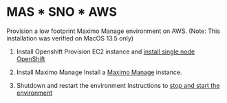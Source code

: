 # MAS * SNO * AWS

Provision a low footprint Maximo Manage environment on AWS.
(Note: This installation was verified on MacOS 13.5 only)

1. Install Openshift
    Provision EC2 instance and [install single node OpenShift](./docs/sno-install.md)

1. Install Maximo Manage
    Install a [Maximo Manage](./docs/mas-install.md) instance.

1. Shutdown and restart the environment
    Instructions to [stop and start the environment](./docs/sno-shutdown.md)